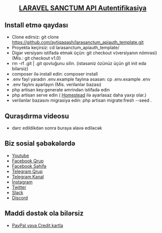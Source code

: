 ## <p align="center"><a href="https://aytiqaqash.com" target="_blank"> LARAVEL SANCTUM API Autentifikasiya</a></p>

## Install etmə qaydası

- Clone edirsiz: git clone https://github.com/aytiqaqash/larasanctum_apiauth_template.git 
- Proyektə keçirsiz: cd larasanctum_apiauth_template/
- Digər versiyanı istifadə etmək üçün: git checkout v(versiyanın nömrəsi) (Mis.: git checkout v1.0)
- rm -rf .git | .git qovluğunu silin. (istəsəniz özünüz üçün git init edə bilərsiz)
- composer ilə install edin: composer install
- .env fayl yaradın .env.example faylına əsasən: cp .env.example .env 
- .env faylını ayarlayın (Mis. verilənlər bazası)
- php artisan key:generate əmrindən istifadə edin
- php artisan serve
  edin ( [Homestead](https://aytiqaqash.medium.com/laravel-homestead-install-qaydas%C4%B1-a4da7b9fad67 ) ilə ayarlasaz
  daha yaxşı olar.)
- verilənlər bazasını migrasiya edin: php artisan migrate:fresh --seed .

## Quraşdırma videosu

- dərc edildikdən sonra buraya əlavə ediləcək

## Biz sosial şəbəkələrdə

- [Youtube](https://www.youtube.com/c/AyTiQaqa%C5%9F)
- [Facebook Qrup](https://www.facebook.com/groups/aytiqaqash)
- [Facebook Səhifə](https://www.facebook.com/aytiqaqash)
- [Telegram Qrup](https://t.me/aytiqaqashlar)
- [Telegram Kanal](https://t.me/aytiqaqash)
- [İnstagram](https://www.instagram.com/aytiqaqash/)
- [Twitter](https://twitter.com/aytiqaqash)
- [Slack](https://aytiqaqash.slack.com/)
- [Discord](https://discord.gg/YTKU2SY6N3)


## Maddi dəstək ola bilərsiz

- [PayPal vəya Credit kartla](https://www.paypal.com/donate/?business=CD3ZQ7X38VXNY&no_recurring=0&item_name=AyTi+Qaqa%C5%9Fa+d%C9%99st%C9%99k)


